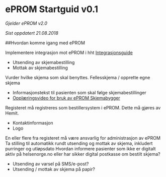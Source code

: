 # ePROM Startguid v0.1

*Gjelder ePROM v2.0*

*Sist oppdatert 21.08.2018*

##Hvordan komme igang med ePROM

Implementere integrasjon mot ePROM i hht [Integrasjonsguide](Integrasjonsguide)
-	Utsending av skjemabestilling
-	Mottak av skjemabestilling

Vurder hvilke skjema som skal benyttes. Fellesskjema / opprette egne skjema
-	Informasjonstekst til pasienten som skal følge skjemabestillinger
- [Opplæringsvideo for bruk av ePROM Skjemabygger](https://youtu.be/3vMOpnLnQ80)

Registeret må registreres som bestillersystem i ePROM. Dette må gjøres av Hemit.
-	Kontaktinformasjon
-	Logo

En eller flere fra registeret må være ansvarlig for administrasjon av ePROM
Ta stilling til automatikk rundt utsending og mottak av skjema, inkludert purringer og utløpsdato
Hvordan informere pasienter som ikke er digitalt aktiv på helsenorge.no eller har sikker digital postkasse om bestilt skjema?
-	Utsending av varsel på SMS/e-post?
-	Utsending / mottak av skjema på papir?
